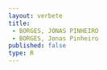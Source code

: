 ```yaml
---
layout: verbete
title:
 - BORGES, JONAS PINHEIRO
 - BORGES, Jonas Pinheiro
published: false
type: R
---
```


